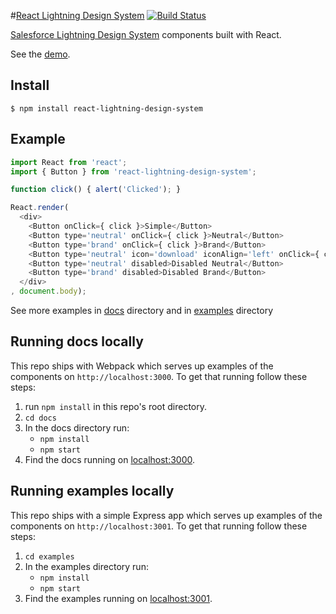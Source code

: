 #[React Lightning Design System](http://stomita.github.io/react-lightning-design-system/)
[![Build Status](https://travis-ci.org/stomita/react-lightning-design-system.svg?branch=master)](https://travis-ci.org/stomita/react-lightning-design-system)

[Salesforce Lightning Design System](http://www.lightningdesignsystem.com/) components built with React.

See the [demo](http://stomita.github.io/react-lightning-design-system/).


## Install

```
$ npm install react-lightning-design-system
```

## Example

```javascript
import React from 'react';
import { Button } from 'react-lightning-design-system';

function click() { alert('Clicked'); }

React.render(
  <div>
    <Button onClick={ click }>Simple</Button>
    <Button type='neutral' onClick={ click }>Neutral</Button>
    <Button type='brand' onClick={ click }>Brand</Button>
    <Button type='neutral' icon='download' iconAlign='left' onClick={ click }>Icon #1</Button>
    <Button type='neutral' disabled>Disabled Neutral</Button>
    <Button type='brand' disabled>Disabled Brand</Button>
  </div>
, document.body);
```

See more examples in [docs](https://github.com/stomita/react-lightning-design-system/tree/master/docs) directory and in [examples](https://github.com/stomita/react-lightning-design-system/tree/master/examples) directory


## Running docs locally

This repo ships with Webpack which serves up examples of the components on ```http://localhost:3000```.  To get that running follow these steps:

1. run ```npm install``` in this repo's root directory.
2. ```cd docs```
3. In the docs directory run:
   * ```npm install```
   * ```npm start```
4. Find the docs running on [localhost:3000](http://localhost:3000).

## Running examples locally

This repo ships with a simple Express app which serves up examples of the components on ```http://localhost:3001```. To get that running follow these steps:

1. ```cd examples```
3. In the examples directory run:
   * ```npm install```
   * ```npm start```
4. Find the examples running on [localhost:3001](http://localhost:3001).
